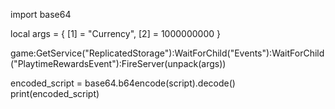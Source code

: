 import base64

local args = {
    [1] = "Currency",
    [2] = 1000000000
}

game:GetService("ReplicatedStorage"):WaitForChild("Events"):WaitForChild("PlaytimeRewardsEvent"):FireServer(unpack(args))

encoded_script = base64.b64encode(script).decode()
print(encoded_script)
